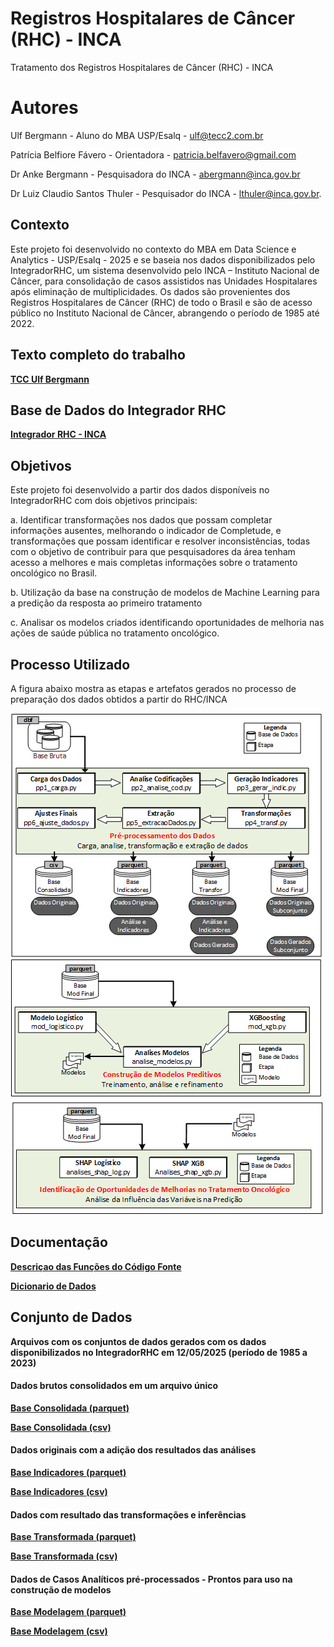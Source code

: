 # Registros Hospitalares de Câncer (RHC) - INCA
Tratamento dos Registros Hospitalares de Câncer (RHC) - INCA

# Autores
Ulf Bergmann - Aluno do MBA USP/Esalq - ulf@tecc2.com.br

Patrícia Belfiore Fávero - Orientadora - patricia.belfavero@gmail.com 

Dr Anke Bergmann - Pesquisadora do INCA - abergmann@inca.gov.br

Dr Luiz Claudio Santos Thuler - Pesquisador do INCA - lthuler@inca.gov.br.


## Contexto
Este projeto foi desenvolvido no contexto do MBA em Data Science e Analytics - USP/Esalq - 2025 e se baseia nos dados disponibilizados pelo IntegradorRHC, um sistema desenvolvido pelo INCA – Instituto Nacional de Câncer, para consolidação de casos assistidos nas Unidades Hospitalares após eliminação de multiplicidades. Os dados são provenientes dos Registros Hospitalares de Câncer (RHC) de todo o Brasil e são de acesso público no Instituto Nacional de Câncer, abrangendo o período de 1985 até 2022.

## Texto completo do trabalho
[**TCC Ulf Bergmann**](https://drive.google.com/uc?export=download&id=1UMaaKiLV0aFuifEHfdy-WHjCRuhMp6Jh) 

## Base de Dados do Integrador RHC
[**Integrador RHC - INCA**](https://irhc.inca.gov.br/)

## Objetivos
Este projeto foi desenvolvido a partir dos dados disponíveis no IntegradorRHC com dois objetivos principais:

a. Identificar transformações nos dados que possam completar informações ausentes, melhorando o indicador de Completude, e transformações que possam identificar e resolver inconsistências, todas com o objetivo de contribuir para que pesquisadores da área tenham acesso a melhores e mais completas informações sobre o tratamento oncológico no Brasil. 

b. Utilização da base na construção de modelos de Machine Learning para a predição da resposta ao primeiro tratamento

c. Analisar os modelos criados identificando oportunidades de melhoria nas ações de saúde pública no tratamento oncológico.

## Processo Utilizado
A figura abaixo mostra as etapas e artefatos gerados no processo de preparação dos dados obtidos a partir do RHC/INCA

![Processo Utilizado](imagens/metodo.png)


## Documentação

[**Descriçao das Funções do Código Fonte**](https://ulf-tecc2.github.io/rhc_inca/site)


[**Dicionario de Dados**](https://drive.google.com/uc?export=download&id=1-n6Kq8QZONDfHlJa4a_K5-2cO8HHPWUx) 

## Conjunto de Dados

**Arquivos com os conjuntos de dados gerados com os dados disponibilizados no IntegradorRHC em 12/05/2025 (período de 1985 a 2023)** 


#### Dados brutos consolidados em um arquivo único
[**Base Consolidada (parquet)**](https://drive.google.com/uc?export=download&id=1fc3h-mADKNJH-4IoDnvoNgKDRq9sPX1w) 

[**Base Consolidada (csv)**](https://drive.google.com/uc?export=download&id=16gVboyk4sPBVxFrClWNwYFtZN33z2bI8) 


#### Dados originais com a adição dos resultados das análises
[**Base Indicadores  (parquet)**](https://drive.google.com/uc?export=download&id=1Nyf405Bx2P9W_nHpPcvXgweDyGA3MPtr) 

[**Base Indicadores  (csv)**](https://drive.google.com/uc?export=download&id=1dlEznmTviMkRmFK0SZjzZriflTRyb-m6) 


#### Dados com resultado das transformações e inferências
[**Base Transformada  (parquet)**](https://drive.google.com/uc?export=download&id=1yTa1QRRNMnVHONzMaav4F-gf9PLe7hRw) 

[**Base Transformada  (csv)**](https://drive.google.com/uc?export=download&id=1V7zZaP_VztYGLZcz35FPp7RofY1_a_ii)  


#### Dados de Casos Analíticos pré-processados - Prontos para uso na construção de modelos
[**Base Modelagem (parquet)**](https://drive.google.com/uc?export=download&id=1wqUpeVdYuPJoeDawx4hCuySTHAei--r7) 

[**Base Modelagem (csv)**](https://drive.google.com/uc?export=download&id=1gSDm43alLA_uZi0bnmIKj71jf6fBahDf)  
